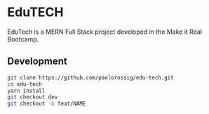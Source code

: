 # EduTECH

EduTech is a MERN Full Stack project developed in the Make it Real Bootcamp.

## Development

```bash
git clone https://github.com/paolorossig/edu-tech.git
cd edu-tech
yarn install
git checkout dev
git checkout -b feat/NAME
```
